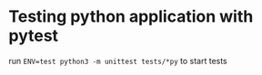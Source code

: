 # Testing python application with pytest

run `ENV=test python3 -m unittest tests/*py` to start tests
